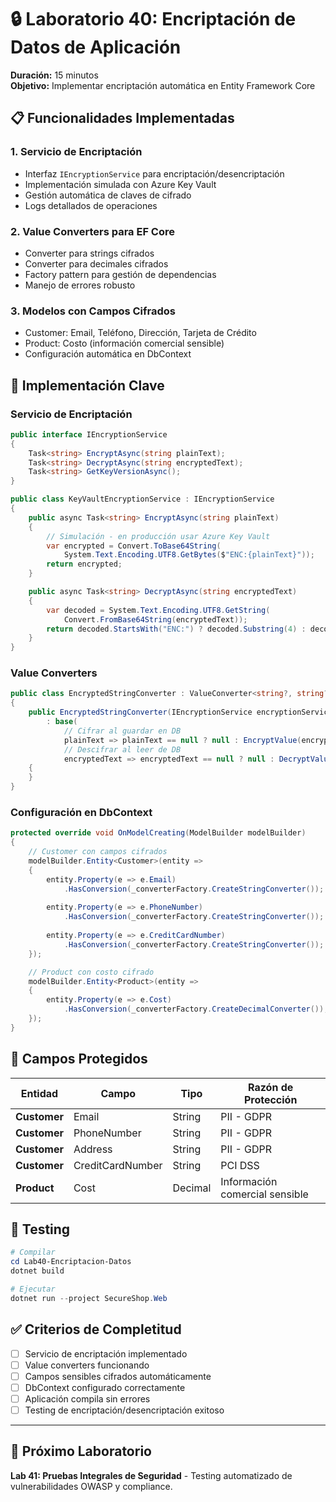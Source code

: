 # 🔒 Laboratorio 40: Encriptación de Datos de Aplicación

**Duración:** 15 minutos  
**Objetivo:** Implementar encriptación automática en Entity Framework Core

## 📋 Funcionalidades Implementadas

### 1. Servicio de Encriptación
- Interfaz `IEncryptionService` para encriptación/desencriptación
- Implementación simulada con Azure Key Vault
- Gestión automática de claves de cifrado
- Logs detallados de operaciones

### 2. Value Converters para EF Core
- Converter para strings cifrados
- Converter para decimales cifrados
- Factory pattern para gestión de dependencias
- Manejo de errores robusto

### 3. Modelos con Campos Cifrados
- Customer: Email, Teléfono, Dirección, Tarjeta de Crédito
- Product: Costo (información comercial sensible)
- Configuración automática en DbContext

## 🔧 Implementación Clave

### Servicio de Encriptación

```csharp
public interface IEncryptionService
{
    Task<string> EncryptAsync(string plainText);
    Task<string> DecryptAsync(string encryptedText);
    Task<string> GetKeyVersionAsync();
}

public class KeyVaultEncryptionService : IEncryptionService
{
    public async Task<string> EncryptAsync(string plainText)
    {
        // Simulación - en producción usar Azure Key Vault
        var encrypted = Convert.ToBase64String(
            System.Text.Encoding.UTF8.GetBytes($"ENC:{plainText}"));
        return encrypted;
    }

    public async Task<string> DecryptAsync(string encryptedText)
    {
        var decoded = System.Text.Encoding.UTF8.GetString(
            Convert.FromBase64String(encryptedText));
        return decoded.StartsWith("ENC:") ? decoded.Substring(4) : decoded;
    }
}
```

### Value Converters

```csharp
public class EncryptedStringConverter : ValueConverter<string?, string?>
{
    public EncryptedStringConverter(IEncryptionService encryptionService, ILogger logger)
        : base(
            // Cifrar al guardar en DB
            plainText => plainText == null ? null : EncryptValue(encryptionService, plainText),
            // Descifrar al leer de DB  
            encryptedText => encryptedText == null ? null : DecryptValue(encryptionService, encryptedText))
    {
    }
}
```

### Configuración en DbContext

```csharp
protected override void OnModelCreating(ModelBuilder modelBuilder)
{
    // Customer con campos cifrados
    modelBuilder.Entity<Customer>(entity =>
    {
        entity.Property(e => e.Email)
            .HasConversion(_converterFactory.CreateStringConverter());
            
        entity.Property(e => e.PhoneNumber)
            .HasConversion(_converterFactory.CreateStringConverter());
            
        entity.Property(e => e.CreditCardNumber)
            .HasConversion(_converterFactory.CreateStringConverter());
    });

    // Product con costo cifrado
    modelBuilder.Entity<Product>(entity =>
    {
        entity.Property(e => e.Cost)
            .HasConversion(_converterFactory.CreateDecimalConverter());
    });
}
```

## 🔐 Campos Protegidos

| Entidad | Campo | Tipo | Razón de Protección |
|---------|-------|------|---------------------|
| **Customer** | Email | String | PII - GDPR |
| **Customer** | PhoneNumber | String | PII - GDPR |
| **Customer** | Address | String | PII - GDPR |
| **Customer** | CreditCardNumber | String | PCI DSS |
| **Product** | Cost | Decimal | Información comercial sensible |

## 🚀 Testing

```powershell
# Compilar
cd Lab40-Encriptacion-Datos
dotnet build

# Ejecutar
dotnet run --project SecureShop.Web
```

## ✅ Criterios de Completitud

- [ ] Servicio de encriptación implementado
- [ ] Value converters funcionando
- [ ] Campos sensibles cifrados automáticamente
- [ ] DbContext configurado correctamente
- [ ] Aplicación compila sin errores
- [ ] Testing de encriptación/desencriptación exitoso

---

## 🎯 Próximo Laboratorio

**Lab 41: Pruebas Integrales de Seguridad** - Testing automatizado de vulnerabilidades OWASP y compliance.